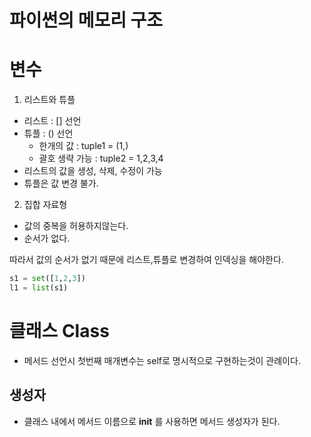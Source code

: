 # 파이썬의 메모리 구조

# 변수
1. 리스트와 튜플
- 리스트 : [] 선언
- 튜플 : () 선언
  - 한개의 값 : tuple1 = (1,)
  - 괄호 생략 가능 : tuple2 = 1,2,3,4
- 리스트의 값을 생성, 삭제, 수정이 가능
- 튜플은 값 변경 불가.


2. 집합 자료형
- 값의 중복을 허용하지않는다.
- 순서가 없다.

따라서 값의 순서가 없기 때문에 리스트,튜플로 변경하여 인덱싱을 해야한다.
```python
s1 = set([1,2,3])
l1 = list(s1)
```

# 클래스 Class
- 메서드 선언시 첫번째 매개변수는 self로 명시적으로 구현하는것이 관례이다.
## 생성자
- 클래스 내에서 메서드 이름으로 __init__ 를 사용하면 메서드 생성자가 된다.
